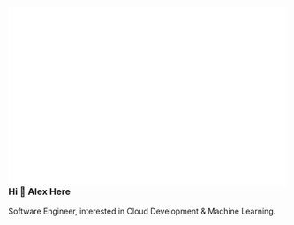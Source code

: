 <img align="right" src="https://github.com/Allexandrero/allexandrero/blob/main/github-metrics.svg">

### Hi 👋 Alex Here

Software Engineer, interested in Cloud Development & Machine Learning.
 
